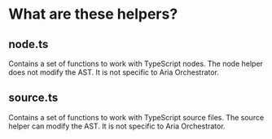 # What are these helpers?

## node.ts

Contains a set of functions to work with TypeScript nodes.
The node helper does not modify the AST.
It is not specific to Aria Orchestrator.

## source.ts

Contains a set of functions to work with TypeScript source files.
The source helper can modify the AST.
It is not specific to Aria Orchestrator.

